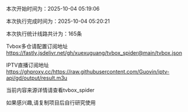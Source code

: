 
本次开始时间为：2025-10-04 05:19:06

本次执行完成时间为：2025-10-04 05:20:21

本次执行统计线路共计为：165条

Tvbox多仓请配置订阅地址 https://fastly.jsdelivr.net/gh/xuexuguang/tvbox_spider@main/tvbox.json

IPTV直播订阅地址 https://ghproxy.cc/https://raw.githubusercontent.com/Guovin/iptv-api/gd/output/result.m3u

当前内容来源详情请查看tvbox_spider

如果感兴趣,请复制项目后自行研究使用
